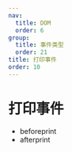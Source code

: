 ```yaml
---
nav:
  title: DOM
  order: 6
group:
  title: 事件类型
  order: 21
title: 打印事件
order: 10
---
```


# 打印事件

- beforeprint
- afterprint
